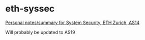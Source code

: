 eth-syssec
==========

[Personal notes/summary for System Security, ETH Zurich, AS14](https://groggi.github.io/eth-syssec)

Will probably be updated to AS19
